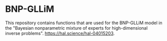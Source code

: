 # BNP-GLLiM
This repository contains functions that are used for the BNP-GLLiM model in the "Bayesian nonparametric mixture of experts for high-dimensional inverse problems". https://hal.science/hal-04015203.
